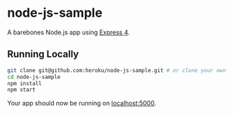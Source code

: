 # node-js-sample

A barebones Node.js app using [Express 4](http://expressjs.com/).

## Running Locally

```sh
git clone git@github.com:heroku/node-js-sample.git # or clone your own fork
cd node-js-sample
npm install
npm start
```

Your app should now be running on [localhost:5000](http://localhost:5000/).

